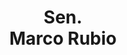 ---
title: "Sen.</br> Marco Rubio"
short: "MR"
short2: mr
active: true
categories:
 - voterguidecandidate
---